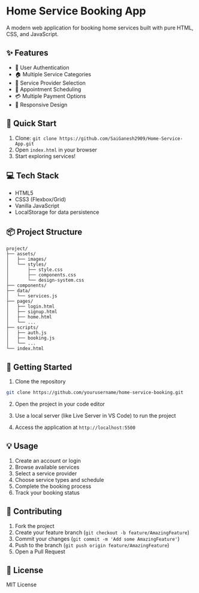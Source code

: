 # Home Service Booking App

A modern web application for booking home services built with pure HTML, CSS, and JavaScript.

## ✨ Features
- 🔐 User Authentication
- 🏠 Multiple Service Categories
- 💼 Service Provider Selection
- 📅 Appointment Scheduling
- 💳 Multiple Payment Options
- 📱 Responsive Design

## 🚀 Quick Start
1. Clone: `git clone https://github.com/SaiGanesh2909/Home-Service-App.git`
2. Open `index.html` in your browser
3. Start exploring services!

## 💻 Tech Stack
- HTML5
- CSS3 (Flexbox/Grid)
- Vanilla JavaScript
- LocalStorage for data persistence

## 📦 Project Structure

```
project/
├── assets/
│   ├── images/
│   └── styles/
│       ├── style.css
│       ├── components.css
│       └── design-system.css
├── components/
├── data/
│   └── services.js
├── pages/
│   ├── login.html
│   ├── signup.html
│   ├── home.html
│   └── ...
├── scripts/
│   ├── auth.js
│   ├── booking.js
│   └── ...
└── index.html
```

## 🚦 Getting Started

1. Clone the repository
```bash
git clone https://github.com/yourusername/home-service-booking.git
```

2. Open the project in your code editor

3. Use a local server (like Live Server in VS Code) to run the project

4. Access the application at `http://localhost:5500`

## 💡 Usage

1. Create an account or login
2. Browse available services
3. Select a service provider
4. Choose service types and schedule
5. Complete the booking process
6. Track your booking status

## 🤝 Contributing

1. Fork the project
2. Create your feature branch (`git checkout -b feature/AmazingFeature`)
3. Commit your changes (`git commit -m 'Add some AmazingFeature'`)
4. Push to the branch (`git push origin feature/AmazingFeature`)
5. Open a Pull Request

## 📝 License

MIT License

